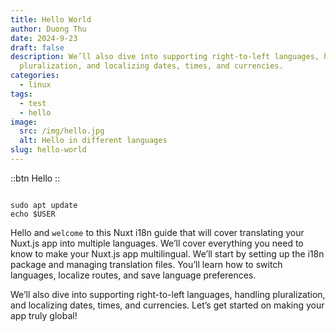 ```yaml
---
title: Hello World
author: Duong Thu
date: 2024-9-23
draft: false
description: We’ll also dive into supporting right-to-left languages, handling
  pluralization, and localizing dates, times, and currencies.
categories:
  - linux
tags:
  - test
  - hello
image:
  src: /img/hello.jpg
  alt: Hello in different languages
slug: hello-world
---
```


::btn
Hello
::

```shell

sudo apt update
echo $USER
```

Hello and `welcome` to this Nuxt i18n guide that will cover translating your Nuxt.js app into multiple languages. We’ll cover everything you need to know to make your Nuxt.js app multilingual. We’ll start by setting up the i18n package and managing translation files. You’ll learn how to switch languages, localize routes, and save language preferences.

We’ll also dive into supporting right-to-left languages, handling pluralization, and localizing dates, times, and currencies. Let’s get started on making your app truly global!
